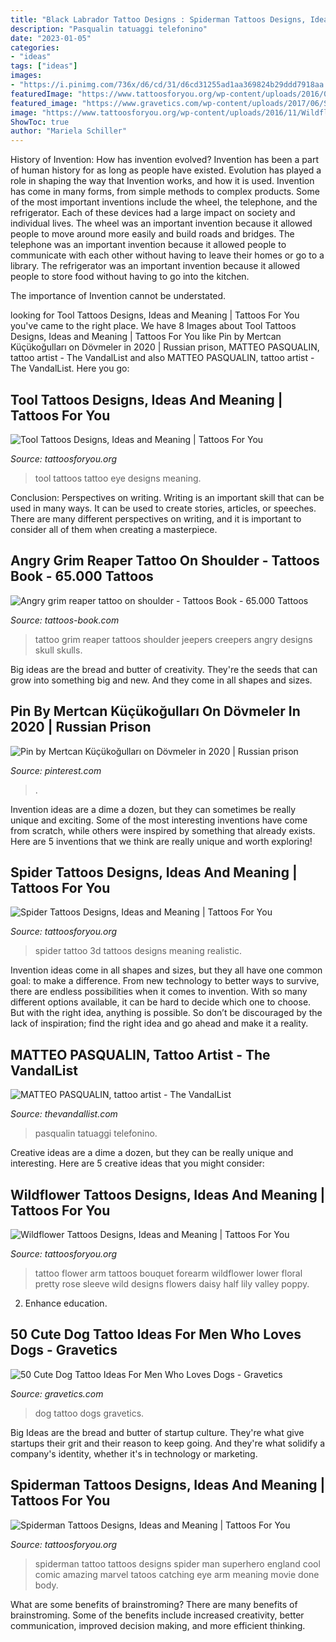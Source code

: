 ```yaml
---
title: "Black Labrador Tattoo Designs : Spiderman Tattoos Designs, Ideas And Meaning"
description: "Pasqualin tatuaggi telefonino"
date: "2023-01-05"
categories:
- "ideas"
tags: ["ideas"]
images:
- "https://i.pinimg.com/736x/d6/cd/31/d6cd31255ad1aa369824b29ddd7918aa.jpg"
featuredImage: "https://www.tattoosforyou.org/wp-content/uploads/2016/03/Tool-Tattoos.jpeg"
featured_image: "https://www.gravetics.com/wp-content/uploads/2017/06/Snupy-Dog-Abstract.jpg"
image: "https://www.tattoosforyou.org/wp-content/uploads/2016/11/Wildflower-Tattoo-Forearm.jpg"
ShowToc: true
author: "Mariela Schiller"
---
```



History of Invention: How has invention evolved?
Invention has been a part of human history for as long as people have existed. Evolution has played a role in shaping the way that Invention works, and how it is used. Invention has come in many forms, from simple methods to complex products. 
Some of the most important inventions include the wheel, the telephone, and the refrigerator. Each of these devices had a large impact on society and individual lives. The wheel was an important invention because it allowed people to move around more easily and build roads and bridges. The telephone was an important invention because it allowed people to communicate with each other without having to leave their homes or go to a library. The refrigerator was an important invention because it allowed people to store food without having to go into the kitchen. 

The importance of Invention cannot be understated.

	

		
looking for Tool Tattoos Designs, Ideas and Meaning | Tattoos For You you've came to the right place. We have 8 Images about Tool Tattoos Designs, Ideas and Meaning | Tattoos For You like Pin by Mertcan Küçükoğulları on Dövmeler in 2020 | Russian prison, MATTEO PASQUALIN, tattoo artist - The VandalList and also MATTEO PASQUALIN, tattoo artist - The VandalList. Here you go:
		
    
## Tool Tattoos Designs, Ideas And Meaning | Tattoos For You

<img loading=lazy src="https://www.tattoosforyou.org/wp-content/uploads/2016/03/Tool-Tattoos.jpeg" onerror="this.onerror=null;this.src='https://tse2.mm.bing.net/th?id=OIP.RvoqQ5XPT6nIGk7BDjUHUQHaJ4&amp;pid=15.1';" alt="Tool Tattoos Designs, Ideas and Meaning | Tattoos For You">

_Source: tattoosforyou.org_

>tool tattoos tattoo eye designs meaning. 

	

Conclusion: Perspectives on writing.
Writing is an important skill that can be used in many ways. It can be used to create stories, articles, or speeches. There are many different perspectives on writing, and it is important to consider all of them when creating a masterpiece.

    
## Angry Grim Reaper Tattoo On Shoulder - Tattoos Book - 65.000 Tattoos

<img loading=lazy src="https://tattoos-book.com/wp-content/uploads/2016/02/angry-grim-reaper-tattoo-on-shoulder.jpg" onerror="this.onerror=null;this.src='https://tse1.mm.bing.net/th?id=OIP.HCyXjA2zPJtgizvaAwRJjQHaOR&amp;pid=15.1';" alt="Angry grim reaper tattoo on shoulder - Tattoos Book - 65.000 Tattoos">

_Source: tattoos-book.com_

>tattoo grim reaper tattoos shoulder jeepers creepers angry designs skull skulls. 

	

Big ideas are the bread and butter of creativity. They're the seeds that can grow into something big and new. And they come in all shapes and sizes.

    
## Pin By Mertcan Küçükoğulları On Dövmeler In 2020 | Russian Prison

<img loading=lazy src="https://i.pinimg.com/736x/d6/cd/31/d6cd31255ad1aa369824b29ddd7918aa.jpg" onerror="this.onerror=null;this.src='https://tse2.mm.bing.net/th?id=OIP.ax0cs6aAQo1jk9ad-3fSzgHaJ3&amp;pid=15.1';" alt="Pin by Mertcan Küçükoğulları on Dövmeler in 2020 | Russian prison">

_Source: pinterest.com_

>. 

	

Invention ideas are a dime a dozen, but they can sometimes be really unique and exciting. Some of the most interesting inventions have come from scratch, while others were inspired by something that already exists. Here are 5 inventions that we think are really unique and worth exploring!

    
## Spider Tattoos Designs, Ideas And Meaning | Tattoos For You

<img loading=lazy src="http://www.tattoosforyou.org/wp-content/uploads/2013/11/Spider-Tattoo-3D-768x1024.jpg" onerror="this.onerror=null;this.src='https://tse2.mm.bing.net/th?id=OIP.4DLYgCHISR1ay4zcRz5gMwHaJ4&amp;pid=15.1';" alt="Spider Tattoos Designs, Ideas and Meaning | Tattoos For You">

_Source: tattoosforyou.org_

>spider tattoo 3d tattoos designs meaning realistic. 

	

Invention ideas come in all shapes and sizes, but they all have one common goal: to make a difference. From new technology to better ways to survive, there are endless possibilities when it comes to invention. With so many different options available, it can be hard to decide which one to choose. But with the right idea, anything is possible. So don’t be discouraged by the lack of inspiration; find the right idea and go ahead and make it a reality.

    
## MATTEO PASQUALIN, Tattoo Artist - The VandalList

<img loading=lazy src="https://thevandallist.com/wp-content/uploads/2013/09/521746_4314828785635_2116209611_n.jpg" onerror="this.onerror=null;this.src='https://tse3.mm.bing.net/th?id=OIP.Vis6AmDvSuClWxsc3NZYxgHaFP&amp;pid=15.1';" alt="MATTEO PASQUALIN, tattoo artist - The VandalList">

_Source: thevandallist.com_

>pasqualin tatuaggi telefonino. 

	

Creative ideas are a dime a dozen, but they can be really unique and interesting. Here are 5 creative ideas that you might consider: 

    
## Wildflower Tattoos Designs, Ideas And Meaning | Tattoos For You

<img loading=lazy src="https://www.tattoosforyou.org/wp-content/uploads/2016/11/Wildflower-Tattoo-Forearm.jpg" onerror="this.onerror=null;this.src='https://tse1.mm.bing.net/th?id=OIP.K--1Sw4BvXBYC-ChXoqWNAHaLG&amp;pid=15.1';" alt="Wildflower Tattoos Designs, Ideas and Meaning | Tattoos For You">

_Source: tattoosforyou.org_

>tattoo flower arm tattoos bouquet forearm wildflower lower floral pretty rose sleeve wild designs flowers daisy half lily valley poppy. 

	

2) Enhance education.

    
## 50 Cute Dog Tattoo Ideas For Men Who Loves Dogs - Gravetics

<img loading=lazy src="https://www.gravetics.com/wp-content/uploads/2017/06/Snupy-Dog-Abstract.jpg" onerror="this.onerror=null;this.src='https://tse2.mm.bing.net/th?id=OIP.nbj8cKFVLFVonPon-e02xAHaJ4&amp;pid=15.1';" alt="50 Cute Dog Tattoo Ideas For Men Who Loves Dogs - Gravetics">

_Source: gravetics.com_

>dog tattoo dogs gravetics. 

	

Big Ideas are the bread and butter of startup culture. They're what give startups their grit and their reason to keep going. And they're what solidify a company's identity, whether it's in technology or marketing.

    
## Spiderman Tattoos Designs, Ideas And Meaning | Tattoos For You

<img loading=lazy src="https://www.tattoosforyou.org/wp-content/uploads/2016/05/Spiderman-Arm-Tattoo.jpg" onerror="this.onerror=null;this.src='https://tse1.mm.bing.net/th?id=OIP._-0PlYGf_vMxmnlj9J0u6wHaLE&amp;pid=15.1';" alt="Spiderman Tattoos Designs, Ideas and Meaning | Tattoos For You">

_Source: tattoosforyou.org_

>spiderman tattoo tattoos designs spider man superhero england cool comic amazing marvel tatoos catching eye arm meaning movie done body. 

	

What are some benefits of brainstroming?
There are many benefits of brainstroming. Some of the benefits include increased creativity, better communication, improved decision making, and more efficient thinking.

